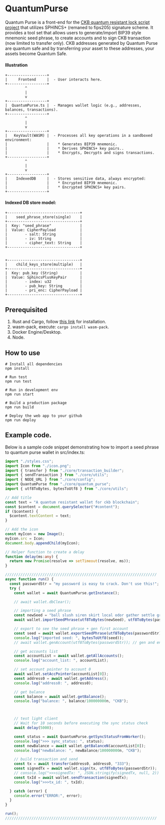 # QuantumPurse
Quantum Purse is a front-end for the [CKB quantum resistant lock script project](https://github.com/cryptape/quantum-resistant-lock-script) that utilizes SPHINCS+ (remaned to fips205) signature scheme. It provides a tool set that allows users to generate/import BIP39 style mnemonic seed phrase, to create accounts and to sign CKB transaction (now limited to transfer only). CKB addresses generated by Quantum Purse are quantum safe and by transferring your asset to these addresses, your assets become Quantum Safe.

#### Illustration
```
+------------------+
|     Frontend     |  - User interacts here.
+------------------+
         ^
         |
         v
+------------------+
|  QuantumPurse.ts |  - Manages wallet logic (e.g., addresses, balances, transactions).
+------------------+
         ^
         |
         v
+------------------+
|   KeyVault(WASM) |  - Processes all key operations in a sandboxed environment:
|                  |    * Generates BIP39 mnemonic.
|                  |    * Derives SPHINCS+ key pairs..
|                  |    * Encrypts, Decrypts and signs transactions.
+------------------+
         ^
         |
         v
+------------------+
|    IndexedDB     |  - Stores sensitive data, always encrypted:
|                  |    * Encrypted BIP39 mnemonic.
|                  |    * Encrypted SPHINCS+ key pairs.
+------------------+
```
#### Indexed DB store model:

```
+---------------------------------+
|    seed_phrase_store(single)    |
+---------------------------------+
|  Key: "seed_phrase"             |
|  Value: CipherPayload           |
|        - salt: String           |
|        - iv: String             |
|        - cipher_text: String    |
+---------------------------------+


+---------------------------------+
|    child_keys_store(multiple)   |
+---------------------------------+
|  Key: pub_key (String)          |
|  Value: SphincsPlusKeyPair      |
|        - index: u32             |
|        - pub_key: String        |
|        - pri_enc: CipherPayload |
+---------------------------------+
```

## Prerequisited
1. Rust and Cargo, follow [this link](https://doc.rust-lang.org/cargo/getting-started/installation.html#:~:text=Install%20Rust%20and%20Cargo,rustup%20will%20also%20install%20cargo%20.) for installation.
2. wasm-pack, execute: `cargo install wasm-pack`.
3. Docker Engine/Desktop.
4. Node.

## How to use

```shell
# Install all dependencies
npm install

# Run test
npm run test

# Run in development env
npm run start

# Build a production package
npm run build

# Deploy the web app to your github
npm run deploy
```

## Example code.
Below is a sample code snippet demonstrating how to import a seed phrase to quantum purse wallet in src/index.ts:
```typescript
import "./styles.css";
import Icon from "./icon.png";
import { transfer } from "./core/transaction_builder";
import { sendTransaction } from "./core/utils";
import { NODE_URL } from "./core/config";
import QuantumPurse from "./core/quantum_purse";
import { utf8ToBytes, bytesToUtf8 } from "./core/utils";

// Add title
const text = "A quantum resistant wallet for ckb blockchain";
const $content = document.querySelector("#content");
if ($content) {
  $content.textContent = text;
}

// Add the icon
const myIcon = new Image();
myIcon.src = Icon;
document.body.appendChild(myIcon);

// Helper function to create a delay
function delay(ms:any) {
  return new Promise(resolve => setTimeout(resolve, ms));
}

/////////////////////////////////////////////////////////////////////
async function run() {
  const passwordStr = "my password is easy to crack. Don't use this!";
  try {
    const wallet = await QuantumPurse.getInstance();

    // await wallet.dbClear();

    // importing a seed phrase
    const newSeed = "ball slush siren skirt local odor gather settle green remind orphan keep vapor comfort hen wave conduct phrase torch address hungry clerk caught vessel";
    await wallet.importSeedPhrase(utf8ToBytes(newSeed), utf8ToBytes(passwordStr));

    // export to see the seed phrase + gen first account
    const seed = await wallet.exportSeedPhrase(utf8ToBytes(passwordStr)); // !! remember to clear seed !!
    console.log("imported seed: ", bytesToUtf8(seed));
    // await wallet.genAccount(utf8ToBytes(passwordStr)); // gen and encrypt a child key; input password is gone from here

    // get accounts list
    const accountList = await wallet.getAllAccounts();
    console.log("account_list: ", accountList);

    // set account pointer to account 0
    await wallet.setAccPointer(accountList[0]);
    const address0 = await wallet.getAddress();
    console.log("address0: ", address0);

    // get balance
    const balance = await wallet.getBalance();
    console.log("balance: ", balance/100000000n, "CKB");



    // test light client
    // Wait for 10 seconds before executing the sync status check
    await delay(5000);

    const status = await QuantumPurse.getSyncStatusFromWorker();
    console.log(">>> sync_status: ", status);
    const newBalance = await wallet.getBalanceN(accountList[0]);
    console.log("newBalance: ", newBalance/100000000n, "CKB");

    // build transaction and send
    const tx = await transfer(address0, address0, "333");
    const signedTx = await wallet.sign(tx, utf8ToBytes(passwordStr));
    // console.log(">>>signedTx: ", JSON.stringify(signedTx, null, 2))
    const txId = await wallet.sendTransaction(signedTx);
    console.log(">>>tx_id: ", txId);

  } catch (error) {
    console.error("ERROR:", error);
  }
}

run();
/////////////////////////////////////////////////////////////////////
```